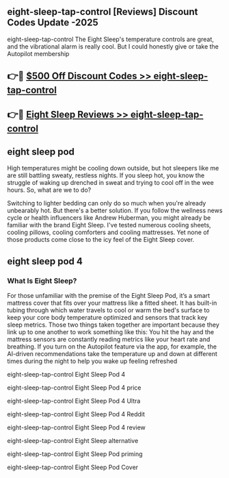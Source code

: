 ## eight-sleep-tap-control [Reviews​] Discount Codes Update -2025

eight-sleep-tap-control The Eight Sleep's temperature controls are great, and the vibrational alarm is really cool. But I could honestly give or take the Autopilot membership

## 👉🔴 [$500 Off Discount Codes >> eight-sleep-tap-control](http://download.freeplayer.one?title=eight-sleep-tap-control&ref=18-ES)

## 👉🔴 [Eight Sleep Reviews >> eight-sleep-tap-control](http://download.freeplayer.one?title=eight-sleep-tap-control&ref=18-ES)

## eight sleep pod

High temperatures might be cooling down outside, but hot sleepers like me are still battling sweaty, restless nights. If you sleep hot, you know the struggle of waking up drenched in sweat and trying to cool off in the wee hours. So, what are we to do?

Switching to lighter bedding can only do so much when you're already unbearably hot. But there's a better solution. If you follow the wellness news cycle or health influencers like Andrew Huberman, you might already be familiar with the brand Eight Sleep. I've tested numerous cooling sheets, cooling pillows, cooling comforters and cooling mattresses. Yet none of those products come close to the icy feel of the Eight Sleep cover.

## eight sleep pod 4

### What Is Eight Sleep?

For those unfamiliar with the premise of the Eight Sleep Pod, it’s a smart mattress cover that fits over your mattress like a fitted sheet. It has built-in tubing through which water travels to cool or warm the bed's surface to keep your core body temperature optimized and sensors that track key sleep metrics. Those two things taken together are important because they link up to one another to work something like this: You hit the hay and the mattress sensors are constantly reading metrics like your heart rate and breathing. If you turn on the Autopilot feature via the app, for example, the AI-driven recommendations take the temperature up and down at different times during the night to help you wake up feeling refreshed

eight-sleep-tap-control Eight Sleep Pod 4

eight-sleep-tap-control Eight Sleep Pod 4 price

eight-sleep-tap-control Eight Sleep Pod 4 Ultra

eight-sleep-tap-control Eight Sleep Pod 4 Reddit

eight-sleep-tap-control Eight Sleep Pod 4 review

eight-sleep-tap-control Eight Sleep alternative

eight-sleep-tap-control Eight Sleep Pod priming

eight-sleep-tap-control Eight Sleep Pod Cover